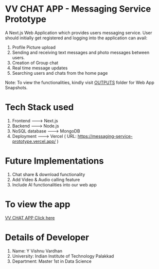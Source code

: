 # VV CHAT APP - Messaging Service Prototype
 A Next.js Web Application which provides users messaging service. 
 User should initially get registered and logging into the application can avail:
 1) Profile Picture upload 
 2) Sending and receiving text messages and photo messages between users.
 3) Creation of Group chat
 4) Real time message updates  
 5) Searching users and chats from the home page

Note: To view the functionalities, kindly visit <a href="/OUTPUTS/">OUTPUTS</a> folder for Web App Snapshots.

# Tech Stack used
1) Frontend ---> Next.js
2) Backend ---> Node.js
3) NoSQL database ---> MongoDB
4) Deployment ---> Vercel ( URL: https://messaging-service-prototype.vercel.app/ )

# Future Implementations
1) Chat share & download functionality
2) Add Video & Audio calling feature
3) Include AI functionalities into our web app

# To view the app
<a href="https://messaging-service-prototype.vercel.app/">VV CHAT APP Click here</a>

# Details of Developer
1) Name: Y Vishnu Vardhan
2) University: Indian Institute of Technology Palakkad
3) Department: Master 1st in Data Science
